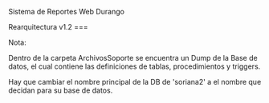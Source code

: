Sistema de Reportes Web Durango

Rearquitectura v1.2 === 

Nota: 

Dentro de la carpeta ArchivosSoporte se encuentra un Dump de la Base de datos, el cual contiene las
definiciones de tablas, procedimientos y triggers.

Hay que cambiar el nombre principal de la DB de 'soriana2' a el nombre que decidan para su base de datos.